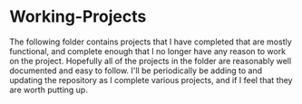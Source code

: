 # Working-Projects
The following folder contains projects that I have completed that are mostly functional, and complete enough that I no longer have any reason to work on the project.
Hopefully all of the projects in the folder are reasonably well documented and easy to follow. I'll be periodically be adding to and updating the repository as I complete various projects,
and if I feel that they are worth putting up.
